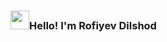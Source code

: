 ### <img src="https://media.giphy.com/media/hvRJCLFzcasrR4ia7z/giphy.gif" width="30px" >Hello! I'm Rofiyev Dilshod
